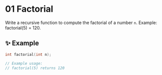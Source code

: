 # 01 Factorial

Write a recursive function to compute the factorial of a number `n`. Example: factorial(5) = 120.

## ✨ Example
```cpp
int factorial(int n);

// Example usage:
// factorial(5) returns 120
